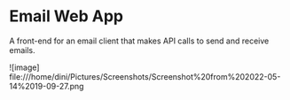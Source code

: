 # Email Web App
A front-end for an email client that makes API calls to send and receive emails.

![image] file:///home/dini/Pictures/Screenshots/Screenshot%20from%202022-05-14%2019-09-27.png
